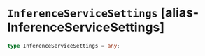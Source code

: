 # `InferenceServiceSettings` [alias-InferenceServiceSettings]
```typescript
type InferenceServiceSettings = any;
```
